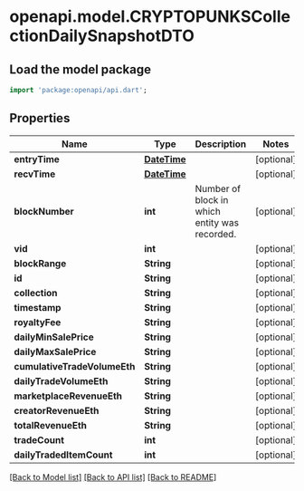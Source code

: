 # openapi.model.CRYPTOPUNKSCollectionDailySnapshotDTO

## Load the model package
```dart
import 'package:openapi/api.dart';
```

## Properties
Name | Type | Description | Notes
------------ | ------------- | ------------- | -------------
**entryTime** | [**DateTime**](DateTime.md) |  | [optional] 
**recvTime** | [**DateTime**](DateTime.md) |  | [optional] 
**blockNumber** | **int** | Number of block in which entity was recorded. | [optional] 
**vid** | **int** |  | [optional] 
**blockRange** | **String** |  | [optional] 
**id** | **String** |  | [optional] 
**collection** | **String** |  | [optional] 
**timestamp** | **String** |  | [optional] 
**royaltyFee** | **String** |  | [optional] 
**dailyMinSalePrice** | **String** |  | [optional] 
**dailyMaxSalePrice** | **String** |  | [optional] 
**cumulativeTradeVolumeEth** | **String** |  | [optional] 
**dailyTradeVolumeEth** | **String** |  | [optional] 
**marketplaceRevenueEth** | **String** |  | [optional] 
**creatorRevenueEth** | **String** |  | [optional] 
**totalRevenueEth** | **String** |  | [optional] 
**tradeCount** | **int** |  | [optional] 
**dailyTradedItemCount** | **int** |  | [optional] 

[[Back to Model list]](../README.md#documentation-for-models) [[Back to API list]](../README.md#documentation-for-api-endpoints) [[Back to README]](../README.md)


